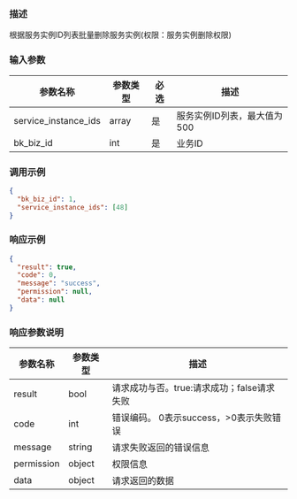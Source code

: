 ### 描述

根据服务实例ID列表批量删除服务实例(权限：服务实例删除权限)

### 输入参数

| 参数名称                 | 参数类型  | 必选 | 描述               |
|----------------------|-------|----|------------------|
| service_instance_ids | array | 是  | 服务实例ID列表，最大值为500 |
| bk_biz_id            | int   | 是  | 业务ID             |

### 调用示例

```json
{
  "bk_biz_id": 1,
  "service_instance_ids": [48]
}
```

### 响应示例

```json
{
  "result": true,
  "code": 0,
  "message": "success",
  "permission": null,
  "data": null
}
```

### 响应参数说明

| 参数名称       | 参数类型   | 描述                         |
|------------|--------|----------------------------|
| result     | bool   | 请求成功与否。true:请求成功；false请求失败 |
| code       | int    | 错误编码。 0表示success，>0表示失败错误  |
| message    | string | 请求失败返回的错误信息                |
| permission | object | 权限信息                       |
| data       | object | 请求返回的数据                    |
